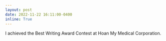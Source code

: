 ```yaml
---
layout: post
date: 2022-11-22 16:11:00-0400
inline: True
---
```


I achieved the Best Writing Award Contest at Hoan My Medical Corporation.
